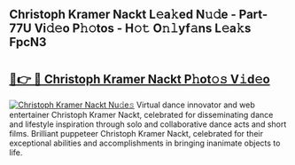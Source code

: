 ## Christoph Kramer Nackt L𝚎a𝚔ed N𝚞𝚍e - Part-77U Vi𝚍𝚎o P𝚑𝚘tos - H𝚘𝚝 O𝚗𝚕yf𝚊ns L𝚎a𝚔s FpcN3

# <h2><a href="http://kfcf1l.oniu.top/?m=Christoph+Kramer+Nackt">🔗👉 🔴 Christoph Kramer Nackt P𝚑ot𝚘𝚜 V𝚒d𝚎o</a></h2>

[![Christoph Kramer Nackt Nu𝚍e𝚜](https://i.imgur.com/0qMVB7G.gif)](http://kfcf1l.oniu.top/?m=Christoph+Kramer+Nackt)
Virtual dance innovator and web entertainer Christoph Kramer Nackt, celebrated for disseminating dance and lifestyle inspiration through solo and collaborative dance acts and short films. Brilliant puppeteer Christoph Kramer Nackt, celebrated for their exceptional abilities and accomplishments in bringing inanimate objects to life.  

